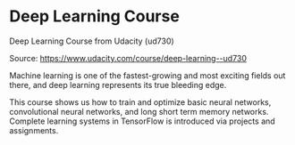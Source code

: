 # Deep Learning Course

Deep Learning Course from Udacity (ud730)

Source: https://www.udacity.com/course/deep-learning--ud730

Machine learning is one of the fastest-growing and most exciting fields out there, and deep learning represents its true bleeding edge. 

This course shows us how to train and optimize basic neural networks, convolutional neural networks, and long short term memory networks. Complete learning systems in TensorFlow is introduced via projects and assignments. 
